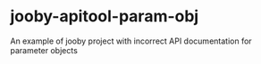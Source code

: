 # jooby-apitool-param-obj
An example of jooby project with incorrect API documentation for parameter objects
